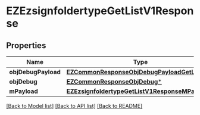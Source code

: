 # EZEzsignfoldertypeGetListV1Response

## Properties
Name | Type | Description | Notes
------------ | ------------- | ------------- | -------------
**objDebugPayload** | [**EZCommonResponseObjDebugPayloadGetList***](EZCommonResponseObjDebugPayloadGetList.md) |  | 
**objDebug** | [**EZCommonResponseObjDebug***](EZCommonResponseObjDebug.md) |  | [optional] 
**mPayload** | [**EZEzsignfoldertypeGetListV1ResponseMPayload***](EZEzsignfoldertypeGetListV1ResponseMPayload.md) |  | 

[[Back to Model list]](../README.md#documentation-for-models) [[Back to API list]](../README.md#documentation-for-api-endpoints) [[Back to README]](../README.md)


